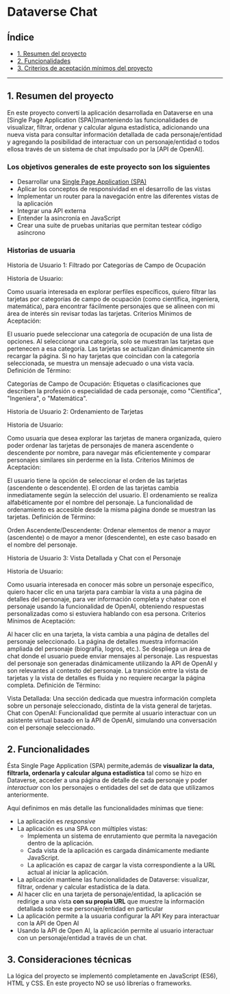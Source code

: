 # Dataverse Chat

## Índice


* [1. Resumen del proyecto](#1-resumen-del-proyecto)
* [2. Funcionalidades](#2-funcionalidades)
* [3. Criterios de aceptación mínimos del proyecto](#3-criterios-de-aceptación-mínimos-del-proyecto)


***
## 1. Resumen del proyecto

En este proyecto convertí la aplicación desarrollada
en Dataverse en una
[Single Page Application (SPA)]manteniendo las funcionalidades de visualizar, filtrar, ordenar y calcular alguna estadística, adicionando una nueva vista para consultar información detallada de cada personaje/entidad y agregando la posibilidad de interactuar con un personaje/entidad o todos ellosa través de un sistema de chat impulsado por la
[API de OpenAI].

### Los objetivos generales de este proyecto son los siguientes

* Desarrollar una [Single Page Application (SPA)](https://es.wikipedia.org/wiki/Single-page_application)
* Aplicar los conceptos de responsividad en el desarrollo de las vistas
* Implementar un router para la navegación entre las diferentes
vistas de la aplicación
* Integrar una API externa
* Entender la asincronía en JavaScript
* Crear una suite de pruebas unitarias que permitan testear código asíncrono

### Historias de usuaria

Historia de Usuario 1: Filtrado por Categorías de Campo de Ocupación

Historia de Usuario:

Como usuaria interesada en explorar perfiles específicos,
quiero filtrar las tarjetas por categorías de campo de ocupación (como científica, ingeniera, matemática),
para encontrar fácilmente personajes que se alineen con mi área de interés sin revisar todas las tarjetas.
Criterios Mínimos de Aceptación:

El usuario puede seleccionar una categoría de ocupación de una lista de opciones.
Al seleccionar una categoría, solo se muestran las tarjetas que pertenecen a esa categoría.
Las tarjetas se actualizan dinámicamente sin recargar la página.
Si no hay tarjetas que coincidan con la categoría seleccionada, se muestra un mensaje adecuado o una vista vacía.
Definición de Término:

Categorías de Campo de Ocupación: Etiquetas o clasificaciones que describen la profesión o especialidad de cada personaje, como "Científica", "Ingeniera", o "Matemática".

Historia de Usuario 2: Ordenamiento de Tarjetas

Historia de Usuario:

Como usuaria que desea explorar las tarjetas de manera organizada,
quiero poder ordenar las tarjetas de personajes de manera ascendente o descendente por nombre,
para navegar más eficientemente y comparar personajes similares sin perderme en la lista.
Criterios Mínimos de Aceptación:

El usuario tiene la opción de seleccionar el orden de las tarjetas (ascendente o descendente).
El orden de las tarjetas cambia inmediatamente según la selección del usuario.
El ordenamiento se realiza alfabéticamente por el nombre del personaje.
La funcionalidad de ordenamiento es accesible desde la misma página donde se muestran las tarjetas.
Definición de Término:

Orden Ascendente/Descendente: Ordenar elementos de menor a mayor (ascendente) o de mayor a menor (descendente), en este caso basado en el nombre del personaje.

Historia de Usuario 3: Vista Detallada y Chat con el Personaje

Historia de Usuario:

Como usuaria interesada en conocer más sobre un personaje específico,
quiero hacer clic en una tarjeta para cambiar la vista a una página de detalles del personaje,
para ver información completa y chatear con el personaje usando la funcionalidad de OpenAI, obteniendo respuestas personalizadas como si estuviera hablando con esa persona.
Criterios Mínimos de Aceptación:

Al hacer clic en una tarjeta, la vista cambia a una página de detalles del personaje seleccionado.
La página de detalles muestra información ampliada del personaje (biografía, logros, etc.).
Se despliega un área de chat donde el usuario puede enviar mensajes al personaje.
Las respuestas del personaje son generadas dinámicamente utilizando la API de OpenAI y son relevantes al contexto del personaje.
La transición entre la vista de tarjetas y la vista de detalles es fluida y no requiere recargar la página completa.
Definición de Término:

Vista Detallada: Una sección dedicada que muestra información completa sobre un personaje seleccionado, distinta de la vista general de tarjetas.
Chat con OpenAI: Funcionalidad que permite al usuario interactuar con un asistente virtual basado en la API de OpenAI, simulando una conversación con el personaje seleccionado.
 
## 2. Funcionalidades

Ésta Single Page Application (SPA) permite,además de **visualizar la data, filtrarla, ordenarla y calcular alguna estadística** tal como se hizo en Dataverse, acceder a una página de detalle de cada personaje y poder _interactuar_ con los personajes o entidades del set de data que utilizamos anteriormente.

Aquí definimos en más detalle las funcionalidades mínimas que tiene:

* La aplicación es _responsive_
* La aplicación es una SPA con múltiples vistas:
  - Implementa un sistema de enrutamiento que permita la navegación
    dentro de la aplicación.
  - Cada vista de la aplicación es cargada dinámicamente mediante JavaScript.
  - La aplicación es capaz de cargar la vista correspondiente a
    la URL actual al iniciar la aplicación.
* La aplicación mantiene las funcionalidades de Dataverse: visualizar,
  filtrar, ordenar y calcular estadística de la data.
* Al hacer clic en una tarjeta de personaje/entidad, la aplicación se
  redirige a una vista **con su propia URL** que muestre la información
  detallada sobre ese personaje/entidad en particular
* La aplicación permite a la usuaria configurar la API Key para
  interactuar con la API de Open AI
* Usando la API de Open AI, la aplicación permite al usuario
  interactuar con un personaje/entidad a través de un chat.
 

## 3. Consideraciones técnicas

La lógica del proyecto se implementó completamente en JavaScript
(ES6), HTML y CSS. En este proyecto NO se usó librerías o
frameworks.
